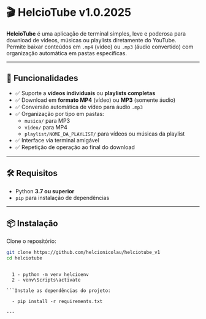 # 🎬 HelcioTube v1.0.2025

**HelcioTube** é uma aplicação de terminal simples, leve e poderosa para download de vídeos, músicas ou playlists diretamente do YouTube.  
Permite baixar conteúdos em `.mp4` (vídeo) ou `.mp3` (áudio convertido) com organização automática em pastas específicas.

---

## 🚀 Funcionalidades

- ✅ Suporte a **vídeos individuais** ou **playlists completas**
- ✅ Download em **formato MP4** (vídeo) ou **MP3** (somente áudio)
- ✅ Conversão automática de vídeo para áudio `.mp3`
- ✅ Organização por tipo em pastas:
  - `musica/` para MP3
  - `video/` para MP4
  - `playlist/NOME_DA_PLAYLIST/` para vídeos ou músicas da playlist
- ✅ Interface via terminal amigável
- ✅ Repetição de operação ao final do download

---

## 🛠️ Requisitos

- Python **3.7 ou superior**
- `pip` para instalação de dependências

---

## 📦 Instalação

Clone o repositório:

```bash
git clone https://github.com/helcionicolau/helciotube_v1
cd helciotube

```

```Criando ambiente virtual

  1 - python -m venv helcioenv
  2 - venv\Scripts\activate

```Instale as dependências do projeto:

  - pip install -r requirements.txt

---